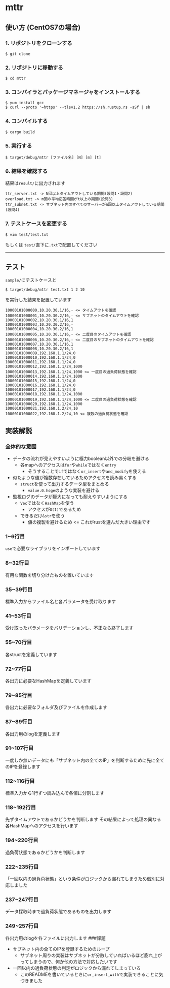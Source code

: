 # mttr
## 使い方 (CentOS7の場合)
### 1. リポジトリをクローンする
```
$ git clone
```
### 2. リポジトリに移動する
```
$ cd mttr
```
### 3. コンパイラとパッケージマネージャをインストールする
```
$ yum install gcc
$ curl --proto '=https' --tlsv1.2 https://sh.rustup.rs -sSf | sh
```
### 4. コンパイルする
```
$ cargo build
```
### 5. 実行する
```
$ target/debug/mttr [ファイル名] [N] [m] [t]
```
### 6. 結果を確認する
結果は`result/`に出力されます
```
ttr_server.txt -> N回以上タイムアウトしている期間(設問1・設問2)
overload.txt -> m回の平均応答時間がt以上の期間(設問3)
ttr_subnet.txt -> サブネット内のすべてのサーバーがn回以上タイムアウトしている期間(設問4)
```
### 7. テストケースを変更する
```
$ vim test/test.txt
```
もしくは
`test/`直下に`.txt`で配置してください
****
## テスト
`sample/`にテストケースと
```
$ target/debug/mttr test.txt 1 2 10
```
を実行した結果を配置しています
```
10000101000000,10.20.30.1/16,- <= タイムアウトを確認
10000101000001,10.20.30.2/16,- <= サブネットのタイムアウトを確認
10000101000002,10.20.30.1/16,1
10000101000003,10.20.30.2/16,-
10000101000004,10.20.30.2/16,1
10000101000005,10.20.30.1/16,- <= 二度目のタイムアウトを確認
10000101000006,10.20.30.2/16,- <= 二度目のサブネットのタイムアウトを確認
10000101000007,10.20.30.1/16,1
10000101000008,10.20.30.2/16,1
10000101000009,192.168.1.1/24,0
10000101000010,192.168.1.1/24,0
10000101000011,192.168.1.1/24,0
10000101000012,192.168.1.1/24,1000
10000101000013,192.168.1.1/24,1000 <= 一度目の過負荷状態を確認
10000101000014,192.168.1.1/24,1000
10000101000015,192.168.1.1/24,0
10000101000016,192.168.1.1/24,0
10000101000017,192.168.1.1/24,0
10000101000018,192.168.1.1/24,1000
10000101000019,192.168.1.1/24,1000 <= 二度目の過負荷状態を確認
10000101000020,192.168.1.1/24,1000
10000101000021,192.168.1.2/24,10
10000101000022,192.168.1.2/24,10 <= 複数の過負荷状態を確認
```

## 実装解説
### 全体的な意図
- データの流れが見えやすいように極力boolean以外での分岐を避ける
  - 各mapへのアクセスは`for`や`while`ではなく`entry`
    - そうすることで`if`ではなく`or_insert`や`and_modify`を使える
- 似たような値が複数存在しているためアクセスを読み易くする
  - `struct`を使って出力するデータ型をまとめる
    - `value.0.hoge`のような実装を避ける
- 監視ログのデータが膨大になっても耐えやすいようにする
  - `Vec`ではなく`HashMap`を使う
    - アクセスが`O(1)`であるため
  - できるだけ`&str`を使う
    - 値の複製を避けるため  <= これがrustを選んだ大きい理由です
### 1~6行目
`use`で必要なライブラリをインポートしています
### 8~32行目
有用な関数を切り分けたものを置いています
### 35~39行目
標準入力からファイル名と各パラメータを受け取ります
### 41~53行目
受け取ったパラメータをバリデーションし、不正なら終了します
### 55~70行目
各structを定義しています
### 72~77行目
各出力に必要なHashMapを定義しています
### 79~85行目
各出力に必要なフォルダ及びファイルを作成します
### 87~89行目
各出力用のlogを定義します
### 91~107行目
一度しか無いデータにも「サブネット内の全てのIP」を判断するために先に全てのIPを登録します
### 112~116行目
標準入力から1行ずつ読み込んで各値に分割します
### 118~192行目
先ずタイムアウトであるかどうかを判断します
その結果によって処理の異なる各HashMapへのアクセスを行います
### 194~220行目
過負荷状態であるかどうかを判断します
### 222~235行目
「一回以内の過負荷状態」という条件がロジックから漏れてしまうため個別に対応しました
### 237~247行目
データ採取時まで過負荷状態であるものを出力します
### 249~257行目
各出力用のlogを各ファイルに出力します
###課題
- サブネット内の全てのIPを登録するためのループ
  - サブネット周りの実装はサブネットが分散していればいるほど膨れ上がってしまうので、何か他の方法で対応したいです
- 一回以内の過負荷状態の判定がロジックから漏れてしまっている
  - このREADMEを書いているときに`or_insert_with`で実装できることに気づきました